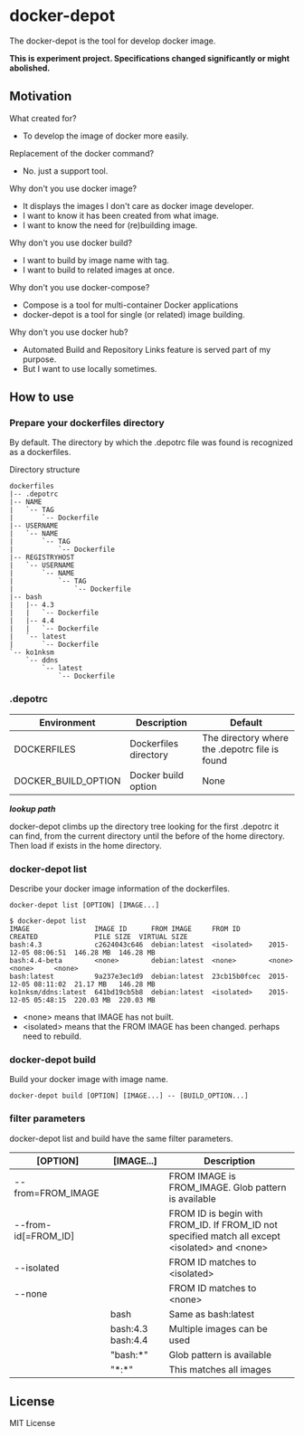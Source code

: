 # docker-depot

The docker-depot is the tool for develop docker image.

**This is experiment project. Specifications changed significantly or might abolished.**

## Motivation

What created for?
  * To develop the image of docker more easily.

Replacement of the docker command?
  * No. just a support tool.

Why don't you use docker image?
  * It displays the images I don't care as docker image developer.
  * I want to know it has been created from what image.
  * I want to know the need for (re)building image.

Why don't you use docker build?
  * I want to build by image name with tag.
  * I want to build to related images at once.

Why don't you use docker-compose?
  * Compose is a tool for multi-container Docker applications
  * docker-depot is a tool for single (or related) image building.

Why don't you use docker hub?
  * Automated Build and Repository Links feature is served part of my purpose.
  * But I want to use locally sometimes.

## How to use

### Prepare your dockerfiles directory

By default. The directory by which the .depotrc file was found is recognized as a dockerfiles.

Directory structure

```
dockerfiles
|-- .depotrc
|-- NAME
|   `-- TAG
|       `-- Dockerfile
|-- USERNAME
|   `-- NAME
|       `-- TAG
|           `-- Dockerfile
|-- REGISTRYHOST
|   `-- USERNAME
|       `-- NAME
|           `-- TAG
|               `-- Dockerfile
|-- bash
|   |-- 4.3
|   |   `-- Dockerfile
|   |-- 4.4
|   |   `-- Dockerfile
|   `-- latest
|       `-- Dockerfile
`-- ko1nksm
    `-- ddns
        `-- latest
            `-- Dockerfile
```

### .depotrc


| Environment         | Description           | Default                                        |
| ------------------- | --------------------- | ---------------------------------------------- |
| DOCKERFILES         | Dockerfiles directory | The directory where the .depotrc file is found |
| DOCKER_BUILD_OPTION | Docker build option   | None                                           |


***lookup path***

docker-depot climbs up the directory tree looking for the first .depotrc it can find,
from the current directory until the before of the home directory.
Then load if exists in the home directory.

### docker-depot list

Describe your docker image information of the dockerfiles.

```
docker-depot list [OPTION] [IMAGE...]
```

```
$ docker-depot list
IMAGE                IMAGE ID      FROM IMAGE     FROM ID       CREATED              PILE SIZE  VIRTUAL SIZE
bash:4.3             c2624043c646  debian:latest  <isolated>    2015-12-05 08:06:51  146.28 MB  146.28 MB
bash:4.4-beta        <none>        debian:latest  <none>        <none>               <none>     <none>
bash:latest          9a237e3ec1d9  debian:latest  23cb15b0fcec  2015-12-05 08:11:02  21.17 MB   146.28 MB
ko1nksm/ddns:latest  641bd19cb5b8  debian:latest  <isolated>    2015-12-05 05:48:15  220.03 MB  220.03 MB
```

* \<none\> means that IMAGE has not built.
* \<isolated\> means that the FROM IMAGE has been changed. perhaps need to rebuild.

### docker-depot build

Build your docker image with image name.

```
docker-depot build [OPTION] [IMAGE...] -- [BUILD_OPTION...]
```

### filter parameters

docker-depot list and build have the same filter parameters.

| [OPTION]            | [IMAGE...]        | Description                                         |
| ------------------- | ----------------- | --------------------------------------------------- |
| --from=FROM_IMAGE   |                   | FROM IMAGE is FROM_IMAGE. Glob pattern is available |
| --from-id[=FROM_ID] |                   | FROM ID is begin with FROM_ID. If FROM_ID not specified match all except \<isolated\> and \<none\> |
| --isolated          |                   | FROM ID matches to \<isolated\>                     |
| --none              |                   | FROM ID matches to \<none\>                         |
|                     | bash              | Same as bash:latest                                 |
|                     | bash:4.3 bash:4.4 | Multiple images can be used                         |
|                     | "bash:\*"         | Glob pattern is available                           |
|                     | "\*:\*"           | This matches all images                             |

## License

MIT License

